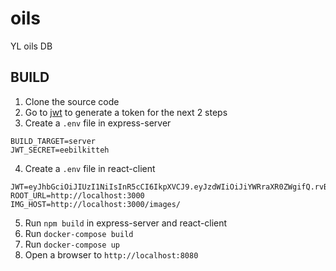 # oils
YL oils DB

## BUILD
1. Clone the source code
2. Go to [jwt](https://jwt.io) to generate a token for the next 2 steps
3. Create a `.env` file in express-server
```
BUILD_TARGET=server
JWT_SECRET=eebilkitteh
```
4. Create a `.env` file in react-client
```
JWT=eyJhbGciOiJIUzI1NiIsInR5cCI6IkpXVCJ9.eyJzdWIiOiJiYWRraXR0ZWgifQ.rvB92j8dCshswHz5XyTeIsiVbgVx9fMkPDyBYndAPVE
ROOT_URL=http://localhost:3000
IMG_HOST=http://localhost:3000/images/
```
5. Run `npm build` in express-server and react-client
6. Run `docker-compose build`
7. Run `docker-compose up`
8. Open a browser to `http://localhost:8080`